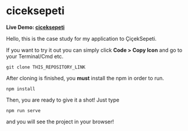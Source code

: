# ciceksepeti

**Live Demo:  [ciceksepeti](https://cicekcase.hicaku.com/)**

Hello, this is the case study for my application to ÇiçekSepeti. 

If you want to try it out you can simply click **Code > Copy Icon** and go to your Terminal/Cmd etc.

    git clone THIS_REPOSITORY_LINK

After cloning is finished, you **must** install the npm in order to run.

    npm install
    
Then, you are ready to give it a shot! Just type

    npm run serve
and you will see the project in your browser!
